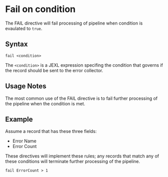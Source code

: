 # Fail on condition

The FAIL directive will fail processing of pipeline when condition is evaulated
to `true`.


## Syntax
```
fail <condition>
```

The `<condition>` is a JEXL expression specifing the condition that governs if the record
should be sent to the error collector.


## Usage Notes

The most common use of the FAIL directive is to fail further processing of the
pipeline when the condition is met.

## Example

Assume a record that has these three fields:

* Error Name
* Error Count

These directives will implement these rules; any records that match any of these
conditions will terminate further processing of the pipeline.

```
fail ErrorCount > 1
```
